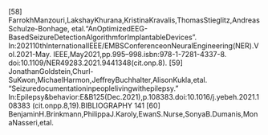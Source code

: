 [58] FarrokhManzouri,LakshayKhurana,KristinaKravalis,ThomasStieglitz,AndreasSchulze-Bonhage,
etal.“AnOptimizedEEG-BasedSeizureDetectionAlgorithmforImplantableDevices”.
In:202110thInternationalIEEE/EMBSConferenceonNeuralEngineering(NER).Vol.2021-May.
IEEE,May2021,pp.995–998.isbn:978-1-7281-4337-8.
doi:10.1109/NER49283.2021.9441348(cit.onp.8).
[59] JonathanGoldstein,Churl-SuKwon,MichaelHarmon,JeffreyBuchhalter,AlisonKukla,etal.
“Seizuredocumentationinpeoplelivingwithepilepsy.”
In:Epilepsy&behavior:E&B125(Dec.2021),p.108383.doi:10.1016/j.yebeh.2021.108383
(cit.onpp.8,19).BIBLIOGRAPHY 141
[60] BenjaminH.Brinkmann,PhilippaJ.Karoly,EwanS.Nurse,SonyaB.Dumanis,MonaNasseri,etal.